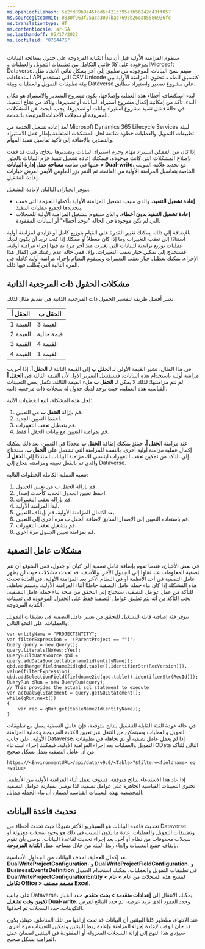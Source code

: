 ```yaml
---
ms.openlocfilehash: 5e2fd09b9e45f6d6c421c395efb56242c43ff057
ms.sourcegitcommit: 0830f963f25aca3007bac7693b26ca85586936fc
ms.translationtype: HT
ms.contentlocale: ar-SA
ms.lasthandoff: 05/17/2022
ms.locfileid: "8764475"
---
```

ستقوم المزامنة الأولية قبل أن تبدأ الكتابة المزدوجة على جدول بمعالجة البيانات الموجودة على كلا جانبي التكامل بين تطبيقات التمويل والعمليات وMicrosoft Dataverse. سيتم نسخ البيانات الموجودة من تطبيق إلى آخر بشكل ثنائي الاتجاه مثل استدعاءات API التي تستخدم CSV Unicode كتنسيق للملف. تحتوي المزامنة الأولية بين بيئة تطبيقات التمويل والعمليات وبيئة Dataverse على مشروع تصدير واستيراد مطابق. 

لبدء استكشاف أخطاء هذه العملية وإصلاحها، يكون مشروع التصدير والاستيراد هو مكان البدء. تأكد من إمكانية إكمال مشروع استيراد البيانات أو تصديرها، وتأكد من نجاح التنفيذ. في حالة فشل تنفيذ مشروع استيراد بيانات أو تصديرها، يجب البحث عن المشكلات المعروفة أو سجلات الأحداث المرتبطة بالخدمة. 

تُعد إعادة تشغيل الخدمة من Microsoft Dynamics 365 Lifecycle Services لبيئة تطبيقات التمويل والعمليات خطوة شائعة لحل المشكلات المتعلقة بإطار عمل الاستيراد والتصدير، بالإضافة إلى تأكيد تفاصيل تنفيذ المهام. 

إذا كان من الممكن استيراد مهام وحزم استيراد البيانات وتصديرها بنجاح، وكنت قد قمت بإصلاح المشكلات التي كانت موجودة، فيمكنك إعادة تشغيل تنفيذ حزم البيانات بالعثور عليها في شاشة **مساحة عمل إدارة البيانات > Dual-write**، مع تحديد علامة التبويب الخاصة بتفاصيل المزامنة الأولية من القائمة، ثم النقر بزر الماوس الأيمن لعرض خيارات إعادة التشغيل. 

يتوفر الخياران التاليان لإعادة التشغيل: 

- **إعادة تشغيل التنفيذ**، والذي سيعيد تشغيل المزامنة الأولية بأكملها للحزمة التي قمت بتحديدها لجميع عمليات التنفيذ.
- **إعادة تشغيل التنفيذ بدون أخطاء**، والذي سيقوم بتشغيل المزامنة الأولية للسجلات التي لم تكن موجودة في الحالة "توجد أخطاء" أو البيانات المفقودة. 

بالإضافة إلى ذلك، يمكنك تغيير القدرة على القيام بتوزيع كامل أو تزايدي لمزامنة أولية استنادًا إلى تعقب التغييرات وما إذا كان معطلاً أو ممكنًا. إذا كنت تريد أن يكون لديك عمليات توزيع تزايدية للبيانات التي تغيرت منذ آخر مرة تم فيها إجراء مزامنة أولية، فستحتاج إلى تمكين خيار تعقب التغييرات. وإلا، ففي حالة عدم رغبتك في إكمال هذا الإجراء، يمكنك تعطيل خيار تعقب التغييرات وسيقوم النظام بإجراء مزامنة أولية كاملة في المرة التالية التي يُطلب فيها ذلك. 

## <a name="self-referencing-field-issues"></a>مشكلات الحقول ذات المرجعية الذاتية
تعتبر أفضل طريقة لتفسير الحقول ذات المرجعية الذاتية هي تقديم مثال لذلك. 

|     **الحقل أ**    |     **الحقل ب**    |
|---|---|
|     القيمة 1    |     القيمة 3    |
|     القيمة 2    |     قيمة خالية    |
|     القيمة 3    |     القيمة 4    |
|     القيمة 4    |     القيمة 1    |

في هذا المثال، تشير القيمة الأولى لـ **الحقل ب** إلى القيمة الثالثة لـ **الحقل أ**. إذا أجريت مزامنة أولية باستخدام هذه البيانات، فسيفشل التمرير الأول لأن القيمة الثالثة في **الحقل أ** لم تتم مزامنتها؛ لذلك لا يمكن لـ **الحقل ب** ملء القيمة الثالثة. تكمل بعض التعيينات القياسية هذه العملية، حيث يوجد لديك جدول له سجلات ذات مرجعية ذاتية. 

لحل هذه المشكلة، اتبع الخطوات الآتية:

1.  قم بإزالة **الحقل ب** من التعيين.
2.  احفظ التعيين الجديد.
3.  قم بتعطيل تعقب التغييرات.
4.  قم بمزامنة التعيين مع بيانات الحقل أ فقط.

عند مزامنة **الحقل أ**، حينئذٍ يمكنك إضافة **الحقل ب** مجددًا في التعيين، بعد ذلك يمكنك إكمال عملية مزامنة أولية أخرى. بالنسبة للمزامنة التي تشتمل على **الحقل ب**، ستحتاج إلى التأكد من تمكين تعقب التغييرات ليتسنى لك مزامنة البيانات استنادًا إلى **الحقل أ**، والذي تم بالفعل تعيينه ومزامنته بنجاح إلى Dataverse. 

تشبه العملية الكاملة الخطوات التالية: 

1.  قم بإزالة الحقل ب من تعيين الجدول.
2.  احفظ تعيين الجدول الجديد كأحدث إصدار.
3.  قم بإزالة تعقب التغييرات.
4.  ابدأ المزامنة الأولية.
5.  بعد اكتمال المزامنة الأولية، قم بإيقاف التعيين.
6.  قم باستعادة التعيين إلى الإصدار السابق لإضافة الحقل ب مرة أخرى إلى التعيين.
7.  قم بتشغيل تعقب التغييرات.
8.  قم بمزامنة تعيين الجدول مرة أخرى. 

## <a name="filter-issues"></a>مشكلات عامل التصفية
في بعض الأحيان، عندما تقوم بإضافة عامل تصفية إلى كيان أو جدول، فمن المتوقع أن تتم تصفية المعلومات عند نقلها إلى الجدول الآخر. وللأسف، قد تحدث مشكلات حيث لن يظهر عامل التصفية في أحد الأنظمة أو في النظام الآخر بعد المزامنة الأولية. في العادة تحدث هذه المشكلة إذا كان بناء جملة عامل التصفية خاطئًا أثناء المزامنة الأولية، وسيتم تجاهله. للتأكد من عمل عوامل التصفية، ستحتاج إلى التحقق من صحة بناء جملة عامل التصفية. يجب التأكد من أنه يتم تطبيق عوامل التصفية فقط على الحقول الموجودة في تعيينات الكتابة المزدوجة. 

تتوفر فئة إضافية قابلة للتشغيل للتحقق من تعبير عامل التصفية في تطبيقات التمويل والعمليات، على النحو التالي: 

```X++:
var entityName = "PROJECTENTITY";
var filterExpression = '(ParentProject == "")';
Query query = new Query();
query.literals(NoYes::Yes); 
QueryBuildDataSource qbd = query.addDataSource(tablename2id(entityName));
qbd.addRange(fieldname2id(qbd.table(),identifierStr(RecVersion))).
value(filterExpression);
qbd.addSelectionField(fieldname2id(qbd.table(),identifierStr(RecId)));
QueryRun qRun = new QueryRun(query);
// This provides the actual sql statement to execute
var actualSqlStatement = query.getSQLStatement();
while(qRun.next())
{
    var rec = qRun.get(tableName2Id(entityName));
}
```

في حالة عودة الفئة القابلة للتشغيل بنتائج متوقعة، فإن عامل التصفية يعمل مع تطبيقات التمويل والعمليات وسيتمكن من التنقل عبر تعيين الكتابة المزدوجة وعملية المزامنة الأولية. على جانب Dataverse، إذا لم يعمل عامل تصفية أو تم تجاهله في تطبيقات التمويل والعمليات بعد إجراء المزامنة الأولية، فيمكنك إجراء استدعاء OData التالي للتأكد من أن عامل التصفية يعمل بشكل صحيح.

`https://<EnvironmentURL>/api/data/v9.0/<Table>?$filter=<fieldname> eq <value>`

إذا عاد هذا الاستدعاء بنتائج متوقعة، فسوف يعمل أثناء المزامنة الأولية بين الأنظمة. تحتوي التعيينات القياسية الجاهزة على عوامل تصفية، لذا نوصي بمقارنة عوامل التصفية المخصصة بهذه التعيينات القياسية لضمان أن بناء الجملة مماثل. 

## <a name="database-refresh"></a>تحديث قاعدة البيانات
تحديث قاعدة البيانات هو السيناريو الأكثر شيوعًا حيث تحدث أخطاء من Dataverse وتطبيقات التمويل والعمليات. عادة ما يكون السبب في ذلك هو وجود سجلات معزولة أو سجلات محذوفات من نظام أو آخر. بعد إجراء تحديث لقاعدة البيانات، نوصي بأن تقوم بإيقاف جميع التعيينات وإلغاء ربط البيئة من خلال مساحة عمل **الكتابة المزدوجة**. 

بعد إكمال العملية، احذف البيانات من الجداول الأساسية **DualWriteProjectConfiguration**، و **DualWriteProjectFieldConfiguration**، و **BusinessEventsDefinition** في تطبيقات التمويل والعمليات. يمكنك استخدام الجدول **DualWriteProjectConfigurationEntity** لمسح هذه السجلات من **عام > عام > تكامل Office > مصمم مصنف Excel**. 

على جانب Dataverse، يمكنك الانتقال إلى **إعدادات متقدمة > بحث متقدم**. حدد الخيار **تكوين وقت تشغيل Dual-write**، وحدد العمود الذي تريد عرضه، ثم حدد النتائج لعرض التكوينات. حدد السجلات ثم احذفها. 

عند الانتهاء، ستُظهر كلتا البيئتين أن البيانات قد تمت إزالتها من تلك المناطق. حينئذٍ، يكون قد حان الوقت لإعادة إجراء المزامنة وإعادة ربط البيئتين وتمكين التعيينات مرة أخرى. سيؤدي هذا النهج إلى إزالة السجلات المعزولة أو المفقودة في البيئتين لضمان عمل المزامنة بشكل صحيح. 
